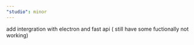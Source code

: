 ```yaml
---
"studio": minor
---
```


add intergration with electron and fast api ( still have some fuctionally not working)

